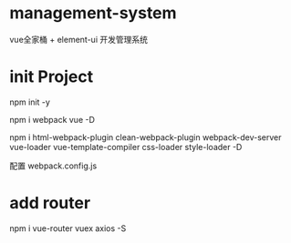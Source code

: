 # management-system
vue全家桶 + element-ui 开发管理系统

# init Project
npm init -y

npm i webpack vue -D

npm i html-webpack-plugin clean-webpack-plugin webpack-dev-server vue-loader vue-template-compiler css-loader style-loader -D

配置 webpack.config.js

# add router
npm i vue-router vuex axios -S